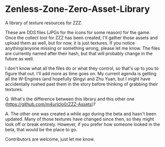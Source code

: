 # Zenless-Zone-Zero-Asset-Library
A library of texture resources for ZZZ.

These are DDS files (JPGs for the icons for some reason) for the game. Once the collect tool for ZZZ has been created, I'll gather those assets and upload them as well, but for now, it is just textures. If you notice anything/anyone missing or something wrong, please let me know. The files are currently named after their hash, but that will probably change in the future as well.

I don't know what all the files do or what they control, so that's up to you to figure that out. I'll add more as time goes on. My current agenda is getting all the W-Engines (and hopefully Qingyi and Zhu Yuan, but I might have accidentally rushed past them in the story before thinking of grabbing their textures.

Q. What's the difference between this library and this other one (https://github.com/m4urlclo0/ZZZ-Assets)?

A. The other one was created a while ago during the beta and hasn't been updated. Many of those textures have changed since then, so they might look off or break entirely. However, if you prefer how someone looked in the beta, that would be the place to go.

Contributors are welcome, just let me know.
